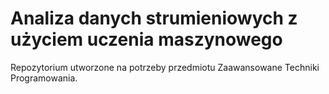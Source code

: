 # Analiza danych strumieniowych z użyciem uczenia maszynowego
Repozytorium utworzone na potrzeby przedmiotu Zaawansowane Techniki Programowania.
